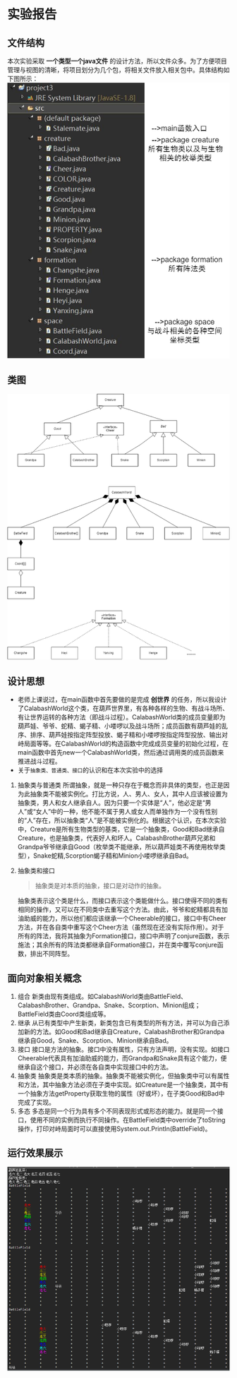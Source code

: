 # 实验报告

## 文件结构
本次实验采取 **一个类型一个java文件** 的设计方法，所以文件众多。为了方便项目管理与视图的清晰，将项目划分为几个包，将相关文件放入相关包中。具体结构如下图所示：
![](File.png)


## 类图
![](Class.png)


## 设计思想
- 老师上课说过，在main函数中首先要做的是完成 **创世界** 的任务，所以我设计了CalabashWorld这个类，在葫芦世界里，有各种各样的生物、有战斗场所、有让世界运转的各种方法（即战斗过程）。CalabashWorld类的成员变量即为葫芦娃、爷爷、蛇精、蝎子精、小喽啰以及战斗场所；成员函数有葫芦娃的乱序、排序、葫芦娃按指定阵型投放、蝎子精和小喽啰按指定阵型投放、输出对峙局面等等。在CalabashWorld的构造函数中完成成员变量的初始化过程，在main函数中首先new一个CalabashWorld类，然后通过调用类的成员函数来推进战斗过程。
- 关于`抽象类、普通类、接口`的认识和在本次实验中的选择
1. 抽象类与普通类
    所谓抽象，就是一种只存在于概念而非具体的类型，也正是因为此抽象类不能被实例化。打比方说，人、男人、女人，其中人应该被设置为抽象类，男人和女人继承自人。因为只要一个实体是“人”，他必定是“男人”或“女人”中的一种，他不能不属于男人或女人而单独作为一个没有性别的“人”存在，所以抽象类“人”是不能被实例化的。根据这个认识，在本次实验中，Creature是所有生物类型的基类，它是一个抽象类，Good和Bad继承自Creature，也是抽象类，代表好人和坏人。CalabashBrother葫芦兄弟和Grandpa爷爷继承自Good（枚举类不能继承，所以葫芦娃类不再使用枚举类型），Snake蛇精,Scorption蝎子精和Minion小喽啰继承自Bad。
2. 抽象类和接口
    > 抽象类是对本质的抽象，接口是对动作的抽象。

    抽象类表示这个类是什么，而接口表示这个类能做什么。接口使得不同的类有相同的操作，又可以在不同类中去重写这个方法。由此，爷爷和蛇精都具有加油助威的能力，所以他们都应该继承一个Cheerable的接口，接口中有Cheer方法，并在各自类中重写这个Cheer方法（虽然现在还没有实际作用）。对于所有的阵法，我将其抽象为Formation接口，接口中声明了conjure函数，表示施法；其余所有的阵法类都继承自Formation接口，并在类中覆写conjure函数，排出不同阵型。

## 面向对象相关概念
1. 组合
    新类由现有类组成。如CalabashWorld类由BattleField、CalabashBrother、Grandpa、Snake、Scorption、Minion组成；BattleField类由Coord类组成等。
2. 继承
    从已有类型中产生新类，新类包含已有类型的所有方法，并可以为自己添加新的方法。如Good和Bad继承自Creature，CalabashBrother和Grandpa继承自Good，Snake、Scorption、Minion继承自Bad。
3. 接口
    接口是方法的抽象。接口中没有属性，只有方法声明，没有实现。如接口Cheerable代表具有加油助威的能力，而Grandpa和Snake具有这个能力，便继承自这个接口，并必须在各自类中实现接口中的方法。
4. 抽象类
    抽象类是类本质的抽象。抽象类不能被实例化，但抽象类中可以有属性和方法，其中抽象方法必须在子类中实现。如Creature是一个抽象类，其中有一个抽象方法getProperty获取生物的属性（好或坏），在子类Good和Bad中完成了实现。
5. 多态
    多态是同一个行为具有多个不同表现形式或形态的能力。就是同一个接口，使用不同的实例而执行不同操作。在BattleField类中override了toString操作，打印对峙局面时可以直接使用System.out.Println(BattleField)。

## 运行效果展示
![](result.png)